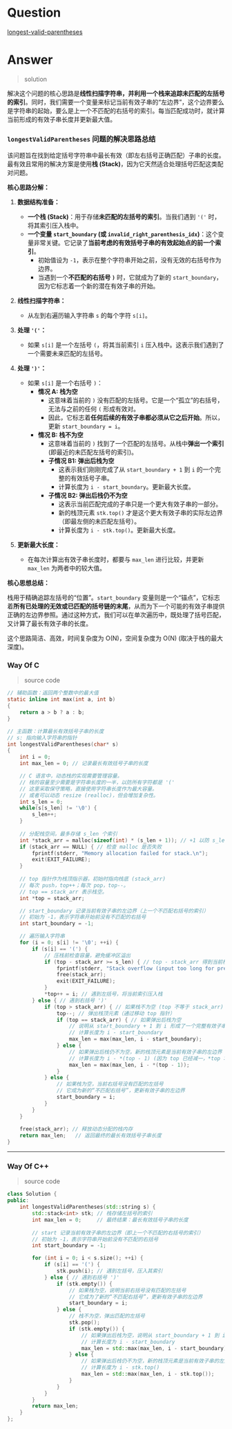# Question

[longest-valid-parentheses](https://leetcode.cn/problems/longest-valid-parentheses/)



# Answer

> solution

解决这个问题的核心思路是**线性扫描字符串，并利用一个栈来追踪未匹配的左括号的索引**。同时，我们需要一个变量来标记当前有效子串的“左边界”，这个边界要么是字符串的起始，要么是上一个不匹配的右括号的索引。每当匹配成功时，就计算当前形成的有效子串长度并更新最大值。

### **`longestValidParentheses` 问题的解决思路总结**

该问题旨在找到给定括号字符串中最长有效（即左右括号正确匹配）子串的长度。最有效且常用的解决方案是使用**栈 (Stack)**，因为它天然适合处理括号匹配这类配对问题。

**核心思路分解：**

1.  **数据结构准备：**
    *   **一个栈 (Stack)**：用于存储**未匹配的左括号的索引**。当我们遇到 `'('` 时，将其索引压入栈中。
    *   **一个变量 `start_boundary` (或 `invalid_right_parenthesis_idx`)**：这个变量非常关键。它记录了**当前考虑的有效括号子串的有效起始点的前一个索引**。
        *   初始值设为 `-1`，表示在整个字符串开始之前，没有无效的右括号作为边界。
        *   当遇到一个**不匹配的右括号 `)`** 时，它就成为了新的 `start_boundary`，因为它标志着一个新的潜在有效子串的开始。

2.  **线性扫描字符串：**
    *   从左到右遍历输入字符串 `s` 的每个字符 `s[i]`。

3.  **处理 `'('`：**
    *   如果 `s[i]` 是一个左括号 `(`，将其当前索引 `i` 压入栈中。这表示我们遇到了一个需要未来匹配的左括号。

4.  **处理 `')'`：**
    *   如果 `s[i]` 是一个右括号 `)`：
        *   **情况 A: 栈为空**
            *   这意味着当前的 `)` 没有匹配的左括号。它是一个“孤立”的右括号，无法与之前的任何 `(` 形成有效对。
            *   因此，它标志着**任何后续的有效子串都必须从它之后开始**。所以，更新 `start_boundary = i`。
        *   **情况 B: 栈不为空**
            *   这意味着当前的 `)` 找到了一个匹配的左括号。从栈中**弹出一个索引** (即最近的未匹配左括号的索引)。
            *   **子情况 B1: 弹出后栈为空**
                *   这表示我们刚刚完成了从 `start_boundary + 1` 到 `i` 的一个完整的有效括号子串。
                *   计算长度为 `i - start_boundary`。更新最大长度。
            *   **子情况 B2: 弹出后栈仍不为空**
                *   这表示当前匹配完成的子串只是一个更大有效子串的一部分。
                *   新的栈顶元素 `stk.top()` 才是这个更大有效子串的实际左边界（即最左侧的未匹配左括号）。
                *   计算长度为 `i - stk.top()`。更新最大长度。

5.  **更新最大长度：**
    *   在每次计算出有效子串长度时，都要与 `max_len` 进行比较，并更新 `max_len` 为两者中的较大值。

**核心思想总结：**

栈用于精确追踪左括号的“位置”。`start_boundary` 变量则是一个“锚点”，它标志着**所有已处理的无效或已匹配的括号链的末尾**，从而为下一个可能的有效子串提供正确的左边界参照。通过这种方式，我们可以在单次遍历中，既处理了括号匹配，又计算了最长有效子串的长度。

这个思路简洁、高效，时间复杂度为 O(N)，空间复杂度为 O(N) (取决于栈的最大深度)。

### Way Of C

> source code

```c
// 辅助函数：返回两个整数中的最大值
static inline int max(int a, int b)
{
    return a > b ? a : b;
}

// 主函数：计算最长有效括号子串的长度
// s: 指向输入字符串的指针
int longestValidParentheses(char* s)
{
    int i = 0;
    int max_len = 0; // 记录最长有效括号子串的长度

    // C 语言中，动态栈的实现需要管理容量。
    // 栈的容量至少需要是字符串长度的一半，以防所有字符都是 '('
    // 这里采取保守策略，直接使用字符串长度作为最大容量。
    // 或者可以动态 resize (realloc)，但会增加复杂性。
    int s_len = 0;
    while(s[s_len] != '\0') {
        s_len++;
    }
    
    // 分配栈空间，最多存储 s_len 个索引
    int *stack_arr = malloc(sizeof(int) * (s_len + 1)); // +1 以防 s_len=0，且方便指针操作
    if (stack_arr == NULL) { // 检查 malloc 是否失败
        fprintf(stderr, "Memory allocation failed for stack.\n");
        exit(EXIT_FAILURE);
    }
    
    // top 指针作为栈顶指示器，初始时指向栈底 (stack_arr)
    // 每次 push，top++；每次 pop，top--。
    // top == stack_arr 表示栈空。
    int *top = stack_arr; 

    // start_boundary 记录当前有效子串的左边界（上一个不匹配右括号的索引）
    // 初始为 -1，表示字符串开始前没有不匹配的右括号
    int start_boundary = -1;

    // 遍历输入字符串
    for (i = 0; s[i] != '\0'; ++i) {
        if (s[i] == '(') {
            // 压栈前检查容量，避免缓冲区溢出
            if (top - stack_arr >= s_len) { // top - stack_arr 得到当前栈中元素数量
                fprintf(stderr, "Stack overflow (input too long for pre-allocated stack). Increase capacity or use dynamic resize.\n");
                free(stack_arr);
                exit(EXIT_FAILURE);
            }
            *top++ = i; // 遇到左括号，将当前索引压入栈
        } else { // 遇到右括号 ')'
            if (top > stack_arr) { // 如果栈不为空 (top 不等于 stack_arr)
                top--; // 弹出栈顶元素（通过移动 top 指针）
                if (top == stack_arr) { // 如果弹出后栈为空
                    // 说明从 start_boundary + 1 到 i 形成了一个完整有效子串
                    // 计算长度为 i - start_boundary
                    max_len = max(max_len, i - start_boundary);
                } else {
                    // 如果弹出后栈仍不为空，新的栈顶元素是当前有效子串的左边界
                    // 计算长度为 i - *(top - 1) (因为 top 已经减一，*top 才是当前栈顶)
                    max_len = max(max_len, i - *(top - 1));
                }
            } else {
                // 如果栈为空，当前右括号没有匹配的左括号
                // 它成为新的“不匹配右括号”，更新有效子串的左边界
                start_boundary = i;
            }
        }
    }
    
    free(stack_arr); // 释放动态分配的栈内存
    return max_len;   // 返回最终的最长有效括号子串长度
}
```

---

### Way Of C++

> source code

```c++
class Solution {
public:
    int longestValidParentheses(std::string s) {
        std::stack<int> stk; // 栈存储左括号的索引
        int max_len = 0;     // 最终结果：最长有效括号子串的长度
        
        // start 记录当前有效子串的左边界（即上一个不匹配的右括号的索引）
        // 初始为 -1，表示字符串开始前没有不匹配的右括号
        int start_boundary = -1; 

        for (int i = 0; i < s.size(); ++i) {
            if (s[i] == '(') {
                stk.push(i); // 遇到左括号，压入其索引
            } else { // 遇到右括号 ')'
                if (stk.empty()) {
                    // 如果栈为空，说明当前右括号没有匹配的左括号
                    // 它成为了新的“不匹配右括号”，更新有效子串的左边界
                    start_boundary = i;
                } else {
                    // 栈不为空，弹出匹配的左括号
                    stk.pop();
                    if (stk.empty()) {
                        // 如果弹出后栈为空，说明从 start_boundary + 1 到 i 形成了一个完整有效子串
                        // 计算长度为 i - start_boundary
                        max_len = std::max(max_len, i - start_boundary);
                    } else {
                        // 如果弹出后栈仍不为空，新的栈顶元素是当前有效子串的左边界
                        // 计算长度为 i - stk.top()
                        max_len = std::max(max_len, i - stk.top());
                    }
                }
            }
        }
        return max_len;
    }
};
```
